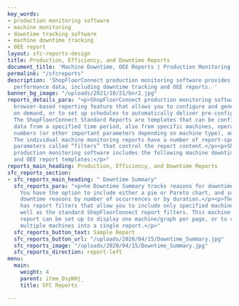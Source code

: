 ```yaml
---
key_words:
- production monitoring software
- machine monitoring
- downtime tracking software
- machine downtime tracking
- OEE report
layout: sfc-reports-design
title: Production, Efficiency, and Downtime Reports
document_title: 'Machine Downtime, OEE Reports | Production Monitoring Software '
permalink: "/sfcreports"
description: 'ShopFloorConnect production monitoring software provides important machine
  performance data, including downtime tracking and OEE reports. '
banner_bg_image: "/uploads/2021/10/21/bnr2.jpg"
reports_details_para: "<p>ShopFloorConnect production monitoring software has a powerful
  browser-based reporting feature that allows you to configure and generate reports
  on demand, or to set up schedules to automatically deliver pre-configured reports.
  The ShopFloorConnect Standard Reports are templates that can be configured to include
  data from a specified time period, also from specific machines, operators, part
  numbers (or other important parameters depending on machine type), and/or shift.
  The individual machine monitoring reports have a number of report-specific configurable
  parameters called “filters” that control the report content.</p><p>ShopFloorConnect
  production monitoring software includes the following machine downtime tracking
  and OEE report templates:</p>"
reports_main_heading: Production, Efficiency, and Downtime Reports
sfc_reports_section:
- sfc_reports_main_heading: " Downtime Summary"
  sfc_reports_para: "<p>he Downtime Summary tracks reasons for downtime by machine.
    You have the option to include either a pie or Pareto chart, and sort the machine
    downtime reasons by number of occurrences or by duration.</p><p>The Downtime Summary
    has report filters that allow you to include only specified machine states, as
    well as the standard ShopFloorConnect report filters. This machine downtime tracking
    report can be set up to display one machine/graph per page, or to consolidate
    multiple machines into a single report.</p>"
  sfc_reports_button_text: Sample Report
  sfc_reports_button_url: "/uploads/2020/04/15/Downtime_Summary.jpg"
  sfc_reports_image: "/uploads/2020/04/15/Downtime_Summary.jpg"
  sfc_reports_direction: report-left
menu:
  main:
    weight: 4
    parent: item_DsyKHj_
    title: SFC Reports

---
```

